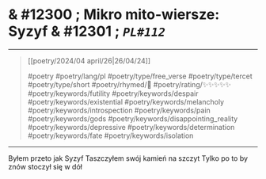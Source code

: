 # & #12300 ; Mikro mito-wiersze: Syzyf & #12301 ; *`PL#112`*

---

> [[poetry/2024/04 april/26|26/04/24]]
> 
> #poetry 
> #poetry/lang/pl 
> #poetry/type/free_verse #poetry/type/tercet #poetry/type/short 
> #poetry/rhymed/🔴 
> #poetry/rating/✨✨✨✨✨ 
> #poetry/keywords/futility #poetry/keywords/despair #poetry/keywords/existential #poetry/keywords/melancholy #poetry/keywords/introspection #poetry/keywords/pain #poetry/keywords/gods #poetry/keywords/disappointing_reality #poetry/keywords/depressive #poetry/keywords/determination #poetry/keywords/fate #poetry/keywords/isolation 

---

Byłem przeto jak Syzyf
Taszczyłem swój kamień na szczyt
Tylko po to by znów stoczył się w dół